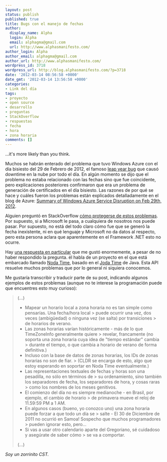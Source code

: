 ```yaml
---
layout: post
status: publish
published: true
title: Bugs con el manejo de fechas
author:
  display_name: Alpha
  login: Alpha
  email: alphagma@gmail.com
  url: http://www.alphasmanifesto.com/
author_login: Alpha
author_email: alphagma@gmail.com
author_url: http://www.alphasmanifesto.com/
wordpress_id: 3718
wordpress_url: http://blog.alphasmanifesto.com/?p=3718
date: '2012-03-14 08:56:58 +0000'
date_gmt: '2012-03-14 13:56:58 +0000'
categories:
- Link del día
tags:
- proyecto
- open source
- desarrollo
- preguntas
- StackOverflow
- respuestas
- fecha
- hora
- zona horaria
comments: []
---
```

...it's more likely than you think.


Muchos se habrán enterado del problema que tuvo Windows Azure con el día bisiesto del 29 de Febrero de 2012, el famoso <a href="http://www.techweekeurope.co.uk/news/windows-azure-leap-year-glitch-takes-down-g-cloud-63920">leap year bug</a> que causó downtime en la nube por todo el día. En algún momento se dijo que el problema no estaba relacionado con las fechas sino que fue coincidente, pero explicaciones posteriores confirmaron que era un problema de generación de certificados en el día bisiesto. Las razones de por qué se hace y cuáles fueron los problemas están explicados detalladamente en el blog de Azure: <a href="http://blogs.msdn.com/b/windowsazure/archive/2012/03/09/summary-of-windows-azure-service-disruption-on-feb-29th-2012.aspx">Summary of Windows Azure Service Disruption on Feb 29th, 2012</a>.

Alguien preguntó en StackOverflow <a href="http://stackoverflow.com/questions/9647269/how-can-we-develop-coding-practices-designed-to-protect-against-leap-year-bugs">cómo protegerse de estos problemas</a>. Por supuesto, si a Microsoft le pasa, a cualquiera de nosotros nos puede pasar. Por supuesto, no está del todo claro cómo fue que se generó la fecha inexistente, ni en qué lenguaje y Microsoft no da datos al respecto, pero esta persona aclara que aparentemente en el Framework .NET esto no ocurre.

Hay <a href="http://stackoverflow.com/a/9647300/147507">una respuesta en particular</a> que me gustó enormemente, a pesar de no haber respondido la pregunta. él habla de un proyecto en el que está embarcado llamado <a href="http://noda-time.googlecode.com/">Noda Time</a>, basado en el <a href="http://joda-time.sourceforge.net/">Joda Time</a> de Java. Esta API resuelve muchos problemas que por lo general ni siquiera conocemos.

Me gustaría transcribir y traducir parte de su post, indicando algunos ejemplos de estos problemas (aunque no te interese la programación puede que encuentres esto muy curioso):

> (...)
> 
> - Mapear un horario local a zona horaria no es tan simple como pensarías. Una fecha/hora local > puede ocurrir una vez, dos veces (ambig&uuml;edad) o ninguna vez (se salta) por transiciones > de horarios de verano.
> - Las zonas horarias varían históricamente - más de lo que TimeZoneInfo generalmente quiere > revelar, francamente (no soporta una zona horaria cuya idea de "tiempo estándar" cambia > durante el tiempo, o que cambia a horario de verano de forma definitiva.)
> - Incluso con la base de datos de zonas horarias, los IDs de zonas horarias no son de fiar. > (CLDR se encarga de esto, algo que estoy esperando en soportar en Noda Time eventualmente.)
> - Las representaciones textuales de fechas y horas son una pesadilla, no sólo en términos de > su ordenamiento, sino también los separadores de fecha, los separadores de hora, y cosas raras > como los nombres de los meses genitivos.
> - El comienzo del día no es siempre medianoche - en Brasil, por ejemplo, el cambio de horario > de primavera mueve el reloj de 11.59:59 PM a 1 AM.
> - En algunos casos (bueno, yo conozco uno) una zona horaria puede forzar a que todo un día se > salte - El 30 de Diciembre de 2011 no ocurrió en Samoa! Sospecho que muchos programadores > pueden ignorar esto, pero...
> - Si vas a usar otro calendario aparte del Gregoriano, sé cuidadoso y asegúrate de saber cómo > se va a comportar.
> 
> (...)

_Soy un zorrinito CST._
